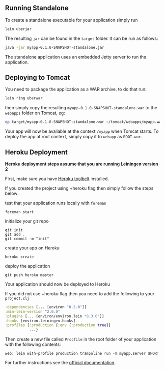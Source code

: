 ## Running Standalone

To create a standalone executable for your application simply run 

```bash
lein uberjar
```

The resulting `jar` can be found in the `target` folder. It can be run as follows:
```bash
java -jar myapp-0.1.0-SNAPSHOT-standalone.jar
```

The standalone application uses an embedded Jetty server to run the application.

## Deploying to Tomcat

You need to package the application as a WAR archive, to do that run:
```bash
lein ring uberwar
```
then simply copy the resulting `myapp-0.1.0-SNAPSHOT-standalone.war` to the `webapps` folder on Tomcat, eg:
```bash
cp target/myapp-0.1.0-SNAPSHOT-standalone.war ~/tomcat/webapps/myapp.war
```
Your app will now be avaliable at the context `/myapp` when Tomcat starts. To deploy the app
at root context, simply copy it to `webapp` as `ROOT.war`. 

## Heroku Deployment

**Heroku deployment steps assume that you are running Leiningen version 2**

First, make sure you have [Heroku toolbelt](https://toolbelt.heroku.com/) installed.

If you created the project using +heroku flag then simply follow the steps below:

test that your application runs locally with `foreman` 

```
foreman start
```

initialize your git repo

```
git init
git add .
git commit -m "init"
```

create your app on Heroku

```
heroku create
```

deploy the application

```
git push heroku master
```

Your application should now be deployed to Heroku

If you did not use +heroku flag then you need to add the following to your `project.clj`

```clojure
:dependencies [... [environ "0.3.0"]]
:min-lein-version "2.0.0"
:plugins [... [environ/environ.lein "0.3.0"]]
:hooks [environ.leiningen.hooks]
:profiles {:production {:env {:production true}}
           ...}
```

Then create a new file called `Procfile` in the root folder of your application with the following contents:

```
web: lein with-profile production trampoline run -m myapp.server $PORT
```

For further instructions see the [official documentation](https://devcenter.heroku.com/articles/clojure).